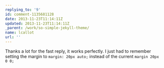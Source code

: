 ```yaml
---
replying_to: '9'
id: comment-1135681128
date: 2013-11-23T11:14:11Z
updated: 2013-11-23T11:14:11Z
_parent: /work/so-simple-jekyll-theme/
name: lcallot
url: ''
---
```


Thanks a lot for the fast reply, it works perfectly. I just had to remember
setting the margin to `margin: 20px auto;` instead of the current
`margin 20px 0 0;`
